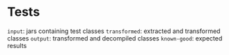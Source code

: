 # Tests

`input`: jars containing test classes
`transformed`: extracted and transformed classes
`output`: transformed and decompiled classes
`known-good`: expected results
